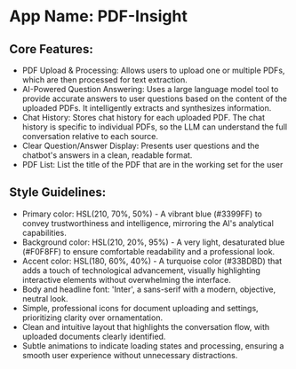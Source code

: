 # **App Name**: PDF-Insight

## Core Features:

- PDF Upload & Processing: Allows users to upload one or multiple PDFs, which are then processed for text extraction.
- AI-Powered Question Answering: Uses a large language model tool to provide accurate answers to user questions based on the content of the uploaded PDFs. It intelligently extracts and synthesizes information.
- Chat History: Stores chat history for each uploaded PDF. The chat history is specific to individual PDFs, so the LLM can understand the full conversation relative to each source.
- Clear Question/Answer Display: Presents user questions and the chatbot's answers in a clean, readable format.
- PDF List: List the title of the PDF that are in the working set for the user

## Style Guidelines:

- Primary color: HSL(210, 70%, 50%) - A vibrant blue (#3399FF) to convey trustworthiness and intelligence, mirroring the AI's analytical capabilities.
- Background color: HSL(210, 20%, 95%) - A very light, desaturated blue (#F0F8FF) to ensure comfortable readability and a professional look.
- Accent color: HSL(180, 60%, 40%) - A turquoise color (#33BDBD) that adds a touch of technological advancement, visually highlighting interactive elements without overwhelming the interface.
- Body and headline font: 'Inter', a sans-serif with a modern, objective, neutral look.
- Simple, professional icons for document uploading and settings, prioritizing clarity over ornamentation.
- Clean and intuitive layout that highlights the conversation flow, with uploaded documents clearly identified.
- Subtle animations to indicate loading states and processing, ensuring a smooth user experience without unnecessary distractions.